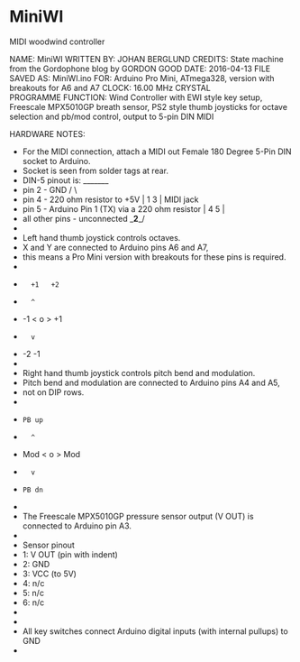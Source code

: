 # MiniWI
MIDI woodwind controller

NAME:                 MiniWI 
WRITTEN BY:           JOHAN BERGLUND
CREDITS:              State machine from the Gordophone blog by GORDON GOOD
DATE:                 2016-04-13
FILE SAVED AS:        MiniWI.ino
FOR:                  Arduino Pro Mini, ATmega328, version with breakouts for A6 and A7
CLOCK:                16.00 MHz CRYSTAL                                        
PROGRAMME FUNCTION:   Wind Controller with EWI style key setup, Freescale MPX5010GP breath sensor, PS2 style thumb joysticks 
                      for octave selection and pb/mod control, output to 5-pin DIN MIDI 

HARDWARE NOTES:
* For the MIDI connection, attach a MIDI out Female 180 Degree 5-Pin DIN socket to Arduino.
* Socket is seen from solder tags at rear.
* DIN-5 pinout is:                                         _______ 
*    pin 2 - GND                                          /       \
*    pin 4 - 220 ohm resistor to +5V                     | 1     3 |  MIDI jack
*    pin 5 - Arduino Pin 1 (TX) via a 220 ohm resistor   |  4   5  |
*    all other pins - unconnected                         \___2___/
*
* Left hand thumb joystick controls octaves.
* X and Y are connected to Arduino pins A6 and A7, 
* this means a Pro Mini version with breakouts for these pins is required.
* 
*       +1   +2
*       ^
* -1  < o >  +1
*       v
* -2   -1
*
* Right hand thumb joystick controls pitch bend and modulation.
* Pitch bend and modulation are connected to Arduino pins A4 and A5,
* not on DIP rows.
* 
*     PB up
*       ^
* Mod < o > Mod
*       v
*     PB dn
*     
* The Freescale MPX5010GP pressure sensor output (V OUT) is connected to Arduino pin A3.
* 
* Sensor pinout
* 1: V OUT (pin with indent)
* 2: GND
* 3: VCC (to 5V)    
* 4: n/c
* 5: n/c
* 6: n/c
*     
*     
* All key switches connect Arduino digital inputs (with internal pullups) to GND
* 
